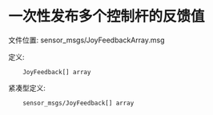 # 一次性发布多个控制杆的反馈值

文件位置: sensor_msgs/JoyFeedbackArray.msg

定义:

		JoyFeedback[] array

紧凑型定义:

		sensor_msgs/JoyFeedback[] array
